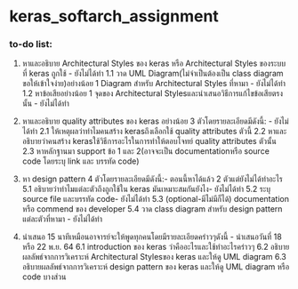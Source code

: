 # keras_softarch_assignment
### to-do list:

1. หาและอธิบาย Architectural Styles ของ keras หรือ Architectural Styles ของระบบที่ keras ถูกใช้ - ยังไม่ได้ทำ
	1.1 วาด UML Diagram(ไม่จำเป็นต้องเป็น class diagram ขอให้เข้าใจง่าย)อย่างน้อย 1 Diagram สำหรับ Architectural Styles ที่หามา - ยังไม่ได้ทำ
	1.2 หาข้อเสียอย่างน้อย 1 จุดของ Architectural Stylesและนำเสนอวิธีการแก้ไขข้อเสียตรงนั้น - ยังไม่ได้ทำ
	
2. หาและอธิบาย quality attributes ของ keras อย่างน้อย 3 ตัวโดยรายละเอียดมีดังนี้: - ยังไม่ได้ทำ
	2.1 ให้เหตุผลว่าทำไมคนสร้าง kerasถึงเลือกใช้ quality attributes ตัวนี้
	2.2 หาและอธิบายว่าคนสร้าง kerasใช้วิธีการอะไรในการทำให้ตอบโจทย์ quality attributes ตัวนั้น
	2.3 หาหลักฐานมา support ข้อ 1 และ 2(อาจจะเป็น documentationหรือ source code โดยระบุ link และ บรรทัด code)
	
3. หา design pattern 4 ตัวโดยรายละเอียดมีดังนี้:- ตอนนี้หาได้แล้ว 2 ตัวแต่ยังไม่ได้ทำอะไร
	5.1 อธิบายว่าทำไมแต่ละตัวถึงถูกใช้ใน keras มันเหมาะสมกันยังไง- ยังไม่ได้ทำ
	5.2 ระบุ source file และบรรทัด code- ยังไม่ได้ทำ
	5.3 (optional-มีไม่มีก็ได้) documentation หรือ commend ของ developer
	5.4 วาด class diagram สำหรับ design pattern แต่ละตัวที่หามา - ยังไม่ได้ทำ
	
4. นำเสนอ 15 นาทีเหมือนอาจารย์จะให้พูดทุกคนโดยมีรายละเอียดคร่าวๆดังนี้ - นำเสนอวันที่ 18 หรือ 22 พ.ย. 64
	6.1 introduction ของ keras ว่าคืออะไรและใช้ทำอะไรคร่าวๆ
	6.2 อธิบายผลลัพธ์จากการวิเคราะห์ Architectural Stylesของ keras และให้ดู UML diagram
	6.3 อธิบายผลลัพธ์จากการวิเคราะห์ design pattern ของ keras และให้ดู UML diagram หรือ code บางส่วน
